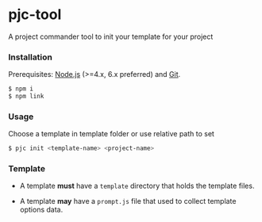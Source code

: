 # pjc-tool

A project commander tool to init your template for your project

### Installation

Prerequisites: [Node.js](https://nodejs.org/en/) (>=4.x, 6.x preferred) and [Git](https://git-scm.com/).

``` bash
$ npm i
$ npm link
```

### Usage

Choose a template in template folder or use relative path to set

``` bash
$ pjc init <template-name> <project-name>
```

### Template

- A template **must** have a `template` directory that holds the template files.

- A template **may** have a `prompt.js` file that used to collect template options data.
